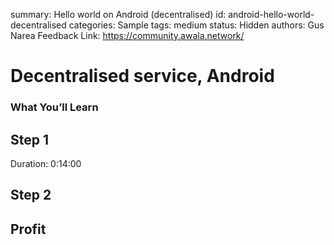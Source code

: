 summary: Hello world on Android (decentralised)
id: android-hello-world-decentralised
categories: Sample
tags: medium
status: Hidden
authors: Gus Narea
Feedback Link: https://community.awala.network/

# Decentralised service, Android

### What You’ll Learn

## Step 1
Duration: 0:14:00

## Step 2

## Profit
 

